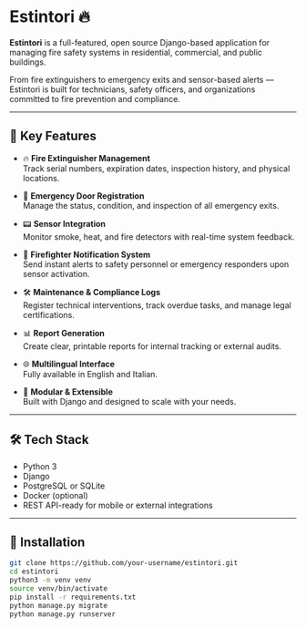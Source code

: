 # Estintori 🔥

**Estintori** is a full-featured, open source Django-based application for managing fire safety systems in residential, commercial, and public buildings.

From fire extinguishers to emergency exits and sensor-based alerts — Estintori is built for technicians, safety officers, and organizations committed to fire prevention and compliance.

---

## 🚨 Key Features

- 🔥 **Fire Extinguisher Management**  
  Track serial numbers, expiration dates, inspection history, and physical locations.

- 🔐 **Emergency Door Registration**  
  Manage the status, condition, and inspection of all emergency exits.

- 📟 **Sensor Integration**  
  Monitor smoke, heat, and fire detectors with real-time system feedback.

- 🚒 **Firefighter Notification System**  
  Send instant alerts to safety personnel or emergency responders upon sensor activation.

- 🛠 **Maintenance & Compliance Logs**  
  Register technical interventions, track overdue tasks, and manage legal certifications.

- 📊 **Report Generation**  
  Create clear, printable reports for internal tracking or external audits.

- 🌐 **Multilingual Interface**  
  Fully available in English and Italian.

- 🧩 **Modular & Extensible**  
  Built with Django and designed to scale with your needs.

---

## 🛠 Tech Stack

- Python 3  
- Django  
- PostgreSQL or SQLite  
- Docker (optional)  
- REST API-ready for mobile or external integrations

---

## 🚀 Installation

```bash
git clone https://github.com/your-username/estintori.git
cd estintori
python3 -m venv venv
source venv/bin/activate
pip install -r requirements.txt
python manage.py migrate
python manage.py runserver
